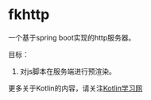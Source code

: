 # fkhttp

一个基于spring boot实现的http服务器。

目标：
  1. 对js脚本在服务端进行预渲染。
  
更多关于Kotlin的内容，请关注[Kotlin学习网](http://www.feintkotlin.com)
